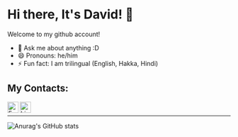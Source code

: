 # Hi there, It's David! 👋

Welcome to my github account! 

- 💬 Ask me about anything :D
- 😄 Pronouns: he/him
- ⚡ Fun fact: I am trilingual (English, Hakka, Hindi)

## My Contacts:
[<img align="left" alt="Email" width="25px" src="https://www.freepnglogos.com/uploads/logo-outlook-png/file-microsoft-office-outlook-logo-present-svg-wikipedia-1.png" />][email]
[<img align="left" alt="LinkedIn" width="25px" src="https://upload.wikimedia.org/wikipedia/commons/e/e9/Linkedin_icon.svg" />][linkedin]
<br />
<hr /> 

![Anurag's GitHub stats](https://github-readme-stats.vercel.app/api?username=li-wei-ta&show_icons=true&theme=radical)

[email]: mailto:liw164@mcmaster.ca
[linkedin]: https://www.linkedin.com/in/weitali/
